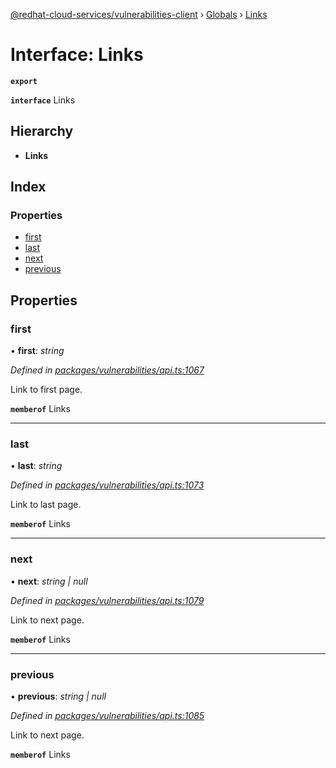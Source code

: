 [@redhat-cloud-services/vulnerabilities-client](../README.md) › [Globals](../globals.md) › [Links](links.md)

# Interface: Links

**`export`** 

**`interface`** Links

## Hierarchy

* **Links**

## Index

### Properties

* [first](links.md#first)
* [last](links.md#last)
* [next](links.md#next)
* [previous](links.md#previous)

## Properties

###  first

• **first**: *string*

*Defined in [packages/vulnerabilities/api.ts:1067](https://github.com/fhlavac/javascript-clients/blob/master/packages/vulnerabilities/api.ts#L1067)*

Link to first page.

**`memberof`** Links

___

###  last

• **last**: *string*

*Defined in [packages/vulnerabilities/api.ts:1073](https://github.com/fhlavac/javascript-clients/blob/master/packages/vulnerabilities/api.ts#L1073)*

Link to last page.

**`memberof`** Links

___

###  next

• **next**: *string | null*

*Defined in [packages/vulnerabilities/api.ts:1079](https://github.com/fhlavac/javascript-clients/blob/master/packages/vulnerabilities/api.ts#L1079)*

Link to next page.

**`memberof`** Links

___

###  previous

• **previous**: *string | null*

*Defined in [packages/vulnerabilities/api.ts:1085](https://github.com/fhlavac/javascript-clients/blob/master/packages/vulnerabilities/api.ts#L1085)*

Link to next page.

**`memberof`** Links

